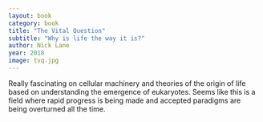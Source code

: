 ```yaml
---
layout: book
category: book
title: "The Vital Question"
subtitle: "Why is life the way it is?"
author: Nick Lane
year: 2018
image: tvq.jpg
---
```

Really fascinating on cellular machinery and theories of the origin of life based on understanding the emergence of eukaryotes.  Seems like this is a field where rapid progress is being made and accepted paradigms are being overturned all the time.
